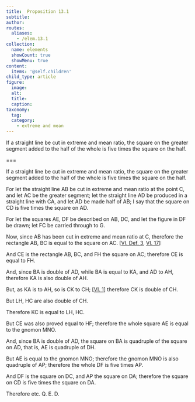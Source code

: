 ```yaml
---
title:  Proposition 13.1
subtitle: 
author:
routes:
  aliases:
    - /elem.13.1
collection:
  name: elements
  showCount: true
  showMenu: true
content:
  items: '@self.children'
child_type: article
figure:
  image:
  alt:
  title:
  caption:
taxonomy:
  tag:
  category:
    - extreme and mean
---
```


<p><hi rend="ital">If a straight line be cut in extreme and mean ratio</hi>, <hi rend="ital">the square on the greater segment added to the half of the whole is five times the square on the half.</hi>
      </p>

===

<p><span class="ital">If a straight line be cut in extreme and mean ratio</span>, <span class="ital">the square on the greater segment added to the half of the whole is five times the square on the half.</span>
      </p>

<p>For let the straight line <span class="ital">AB</span> be cut in extreme and mean ratio at the point <span class="ital">C</span>, and let <span class="ital">AC</span> be the greater segment; let the straight line <span class="ital">AD</span> be produced in a straight line with <span class="ital">CA</span>, and let <span class="ital">AD</span> be made half of <span class="ital">AB</span>; I say that the square on <span class="ital">CD</span> is five times the square on <span class="ital">AD</span>. 
      </p>

<p>For let the squares <span class="ital">AE</span>, <span class="ital">DF</span> be described on <span class="ital">AB</span>, <span class="ital">DC</span>, and let the figure in <span class="ital">DF</span> be drawn; let <span class="ital">FC</span> be carried through to <span class="ital">G</span>. </p>

<p>Now, since <span class="ital">AB</span> has been cut in extreme and mean ratio at <span class="ital">C</span>, therefore the rectangle <span class="ital">AB</span>, <span class="ital">BC</span> is equal to the square on <span class="ital">AC</span>. [<a href="/elem.6.def.3">VI. Def. 3</a>, <a href="/elem.6.17">VI. 17</a>] </p>

<p>And <span class="ital">CE</span> is the rectangle <span class="ital">AB</span>, <span class="ital">BC</span>, and <span class="ital">FH</span> the square on <span class="ital">AC</span>; therefore <span class="ital">CE</span> is equal to <span class="ital">FH</span>. </p>

<p>And, since <span class="ital">BA</span> is double of <span class="ital">AD</span>, while <span class="ital">BA</span> is equal to <span class="ital">KA</span>, and <span class="ital">AD</span> to <span class="ital">AH</span>, therefore <span class="ital">KA</span> is also double of <span class="ital">AH</span>. </p>

<p>But, as <span class="ital">KA</span> is to <span class="ital">AH</span>, so is <span class="ital">CK</span> to <span class="ital">CH</span>; [<a href="/elem.6.1">VI. 1</a>] therefore <span class="ital">CK</span> is double of <span class="ital">CH</span>. </p>

<p>But <span class="ital">LH</span>, <span class="ital">HC</span> are also double of <span class="ital">CH</span>. </p>

<p>Therefore <span class="ital">KC</span> is equal to <span class="ital">LH</span>, <span class="ital">HC</span>. <pb n="441"/></p>

<p>But <span class="ital">CE</span> was also proved equal to <span class="ital">HF</span>; therefore the whole square <span class="ital">AE</span> is equal to the gnomon <span class="ital">MNO</span>. </p>

<p>And, since <span class="ital">BA</span> is double of <span class="ital">AD</span>, the square on <span class="ital">BA</span> is quadruple of the square on <span class="ital">AD</span>, that is, <span class="ital">AE</span> is quadruple of <span class="ital">DH</span>. </p>

<p>But <span class="ital">AE</span> is equal to the gnomon <span class="ital">MNO</span>; therefore the gnomon <span class="ital">MNO</span> is also quadruple of <span class="ital">AP</span>; therefore the whole <span class="ital">DF</span> is five times <span class="ital">AP</span>. </p>

<p>And <span class="ital">DF</span> is the square on <span class="ital">DC</span>, and <span class="ital">AP</span> the square on <span class="ital">DA</span>; therefore the square on <span class="ital">CD</span> is five times the square on <span class="ital">DA</span>. </p>

<p>Therefore etc. Q. E. D.</p>
